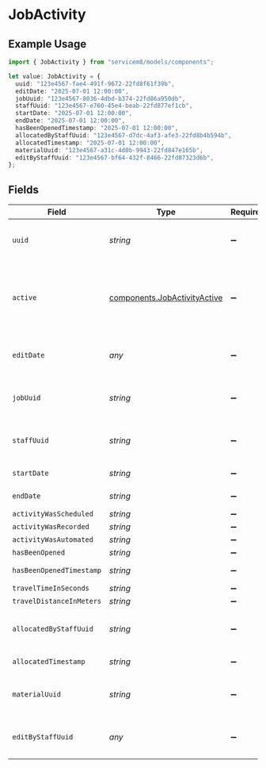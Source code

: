 # JobActivity

## Example Usage

```typescript
import { JobActivity } from "servicem8/models/components";

let value: JobActivity = {
  uuid: "123e4567-fae4-491f-9672-22fd8f61f39b",
  editDate: "2025-07-01 12:00:00",
  jobUuid: "123e4567-8036-4dbd-b374-22fd86a950db",
  staffUuid: "123e4567-e760-45e4-beab-22fd877ef1cb",
  startDate: "2025-07-01 12:00:00",
  endDate: "2025-07-01 12:00:00",
  hasBeenOpenedTimestamp: "2025-07-01 12:00:00",
  allocatedByStaffUuid: "123e4567-d7dc-4af3-afe3-22fd8b4b594b",
  allocatedTimestamp: "2025-07-01 12:00:00",
  materialUuid: "123e4567-a31c-4d0b-9943-22fd847e165b",
  editByStaffUuid: "123e4567-bf64-432f-8466-22fd87323d6b",
};
```

## Fields

| Field                                                                        | Type                                                                         | Required                                                                     | Description                                                                  | Example                                                                      |
| ---------------------------------------------------------------------------- | ---------------------------------------------------------------------------- | ---------------------------------------------------------------------------- | ---------------------------------------------------------------------------- | ---------------------------------------------------------------------------- |
| `uuid`                                                                       | *string*                                                                     | :heavy_minus_sign:                                                           | Unique identifier for this record                                            | 123e4567-fae4-491f-9672-22fd8f61f39b                                         |
| `active`                                                                     | [components.JobActivityActive](../../models/components/jobactivityactive.md) | :heavy_minus_sign:                                                           | Record active/deleted flag.  Valid values are [0,1].  Valid values are [0,1] |                                                                              |
| `editDate`                                                                   | *any*                                                                        | :heavy_minus_sign:                                                           | Timestamp at which record was last modified                                  | 2025-07-01 12:00:00                                                          |
| `jobUuid`                                                                    | *string*                                                                     | :heavy_minus_sign:                                                           | N/A                                                                          | 123e4567-8036-4dbd-b374-22fd86a950db                                         |
| `staffUuid`                                                                  | *string*                                                                     | :heavy_minus_sign:                                                           | N/A                                                                          | 123e4567-e760-45e4-beab-22fd877ef1cb                                         |
| `startDate`                                                                  | *string*                                                                     | :heavy_minus_sign:                                                           | N/A                                                                          | 2025-07-01 12:00:00                                                          |
| `endDate`                                                                    | *string*                                                                     | :heavy_minus_sign:                                                           | N/A                                                                          | 2025-07-01 12:00:00                                                          |
| `activityWasScheduled`                                                       | *string*                                                                     | :heavy_minus_sign:                                                           | N/A                                                                          |                                                                              |
| `activityWasRecorded`                                                        | *string*                                                                     | :heavy_minus_sign:                                                           | N/A                                                                          |                                                                              |
| `activityWasAutomated`                                                       | *string*                                                                     | :heavy_minus_sign:                                                           | N/A                                                                          |                                                                              |
| `hasBeenOpened`                                                              | *string*                                                                     | :heavy_minus_sign:                                                           | N/A                                                                          |                                                                              |
| `hasBeenOpenedTimestamp`                                                     | *string*                                                                     | :heavy_minus_sign:                                                           | N/A                                                                          | 2025-07-01 12:00:00                                                          |
| `travelTimeInSeconds`                                                        | *string*                                                                     | :heavy_minus_sign:                                                           | N/A                                                                          |                                                                              |
| `travelDistanceInMeters`                                                     | *string*                                                                     | :heavy_minus_sign:                                                           | N/A                                                                          |                                                                              |
| `allocatedByStaffUuid`                                                       | *string*                                                                     | :heavy_minus_sign:                                                           | N/A                                                                          | 123e4567-d7dc-4af3-afe3-22fd8b4b594b                                         |
| `allocatedTimestamp`                                                         | *string*                                                                     | :heavy_minus_sign:                                                           | N/A                                                                          | 2025-07-01 12:00:00                                                          |
| `materialUuid`                                                               | *string*                                                                     | :heavy_minus_sign:                                                           | N/A                                                                          | 123e4567-a31c-4d0b-9943-22fd847e165b                                         |
| `editByStaffUuid`                                                            | *any*                                                                        | :heavy_minus_sign:                                                           | UUID of Staff Member who last modified record                                | 123e4567-bf64-432f-8466-22fd87323d6b                                         |
